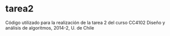 tarea2
======

Código utilizado para la realización de la tarea 2 del curso CC4102 Diseño y análisis de algoritmos, 2014-2, U. de Chile
